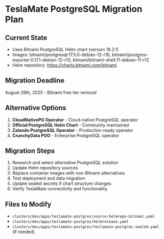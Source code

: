 # TeslaMate PostgreSQL Migration Plan

## Current State
- Uses Bitnami PostgreSQL Helm chart (version 16.2.1)
- Images: bitnami/postgresql:17.5.0-debian-12-r19, bitnami/postgres-exporter:0.17.1-debian-12-r13, bitnami/bitnami-shell:11-debian-11-r12
- Helm repository: https://charts.bitnami.com/bitnami

## Migration Deadline
August 28th, 2025 - Bitnami free tier removal

## Alternative Options
1. **CloudNativePG Operator** - Cloud-native PostgreSQL operator
2. **Official PostgreSQL Helm Chart** - Community maintained
3. **Zalando PostgreSQL Operator** - Production-ready operator
4. **CrunchyData PGO** - Enterprise PostgreSQL operator

## Migration Steps
1. Research and select alternative PostgreSQL solution
2. Update Helm repository sources
3. Replace container images with non-Bitnami alternatives
4. Test deployment and data migration
5. Update sealed secrets if chart structure changes
6. Verify TeslaMate connectivity and functionality

## Files to Modify
- `clusters/dev/apps/teslamate-postgres/source-helmrepo-bitnami.yaml`
- `clusters/dev/apps/teslamate-postgres/helmrelease.yaml`
- `clusters/dev/apps/teslamate-postgres/teslamate-postgres-sealed.yaml` (if needed)